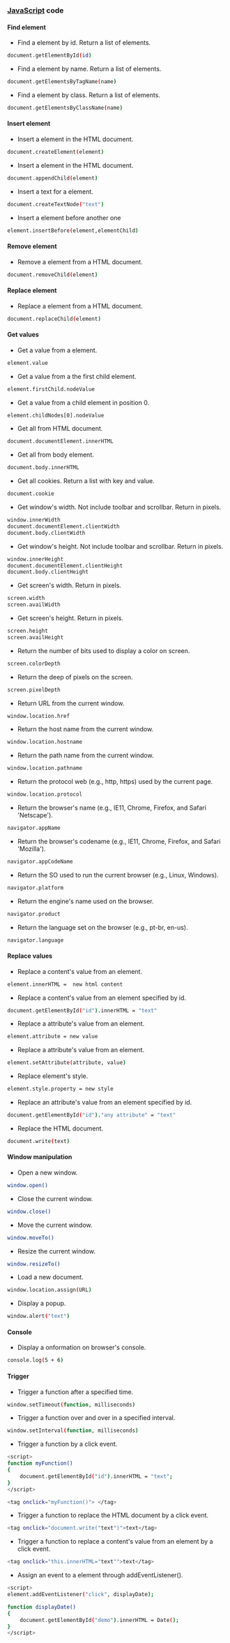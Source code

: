 ### [JavaScript](https://www.javascript.com/) code

#### Find element
- Find a element by id. Return a list of elements.
````bash
document.getElementById(id)
````

- Find a element by name. Return a list of elements.
````bash
document.getElementsByTagName(name)
````

- Find a element by class. Return a list of elements.
````bash
document.getElementsByClassName(name)
````

#### Insert element
- Insert a element in the HTML document.
````bash
document.createElement(element)
````

- Insert a element in the HTML document.
````bash
document.appendChild(element)
````

- Insert a text for a element.
````bash
document.createTextNode("text")
````

- Insert a element before another one
````bash
element.insertBefore(element,elementChild)
````

#### Remove element
- Remove a element from a HTML document.
````bash
document.removeChild(element)
````

#### Replace element
- Replace a element from a HTML document.
````bash
document.replaceChild(element)
````

#### Get values
- Get a value from a element.
````bash
element.value
````

- Get a value from a the first child element.
````bash
element.firstChild.nodeValue
````

- Get a value from a child element in position 0.
````bash
element.childNodes[0].nodeValue
````

- Get all from HTML document.
````bash
document.documentElement.innerHTML
````

- Get all from body element.
````bash
document.body.innerHTML
````

- Get all cookies. Return a list with key and value.
````bash
document.cookie
````

- Get window's width. Not include toolbar and scrollbar. Return in pixels.
````bash
window.innerWidth
document.documentElement.clientWidth
document.body.clientWidth
````

- Get window's height. Not include toolbar and scrollbar. Return in pixels.
````bash
window.innerHeight
document.documentElement.clientHeight
document.body.clientHeight	
````

- Get screen's width. Return in pixels.
````bash
screen.width
screen.availWidth	
````

- Get screen's height. Return in pixels.
````bash
screen.height
screen.availHeight	
````

- Return the number of bits used to display a color on screen.
````bash
screen.colorDepth	
````

- Return the deep of pixels on the screen.
````bash
screen.pixelDepth
````

- Return URL from the current window.
````bash
window.location.href 
````

- Return the host name from the current window.
````bash
window.location.hostname
````

- Return the path name from the current window.
````bash
window.location.pathname
````

- Return the protocol web (e.g., http, https) used by the current page.
````bash
window.location.protocol
````

- Return the browser's name (e.g., IE11, Chrome, Firefox, and Safari 'Netscape').
````bash
navigator.appName
````

- Return the browser's codename (e.g., IE11, Chrome, Firefox, and Safari 'Mozilla').
````bash
navigator.appCodeName
````

- Return the SO used to run the current browser (e.g., Linux, Windows).
````bash
navigator.platform
````

- Return the engine's name used on the browser.
````bash
navigator.product
````

- Return the language set on the browser (e.g., pt-br, en-us).
````bash
navigator.language
````

#### Replace values
- Replace a content's value from an element.
````bash
element.innerHTML =  new html content
````

- Replace a content's value from an element specified by id.
````bash
document.getElementById("id").innerHTML = "text"
````

- Replace a attribute's value from an element.
````bash
element.attribute = new value	
````

- Replace a attribute's value from an element.
````bash
element.setAttribute(attribute, value)	
````

- Replace element's style.
````bash
element.style.property = new style
````

- Replace an attribute's value from an element specified by id.
````bash
document.getElementById("id")."any attribute" = "text"
````

- Replace the HTML document.
````bash
document.write(text)
````

#### Window manipulation
- Open a new window.
````bash
window.open()
````

- Close the current window.
````bash
window.close()	
````

- Move the current window.
````bash
window.moveTo()
````

- Resize the current window.
````bash
window.resizeTo()
````

- Load a new document.
````bash
window.location.assign(URL)
````

- Display a popup.
````bash
window.alert("text")
````

#### Console
- Display a onformation on browser's console.
````bash
console.log(5 + 6)
````

#### Trigger
- Trigger a function after a specified time.
````bash
window.setTimeout(function, milliseconds)
````

- Trigger a function over and over in a specified interval.
````bash
window.setInterval(function, milliseconds)
````

- Trigger a function by a click event.
````bash
<script>
function myFunction()
{	
    document.getElementById("id").innerHTML = "text";
}
</script>

<tag onclick="myFunction()"> </tag>	
````

- Trigger a function to replace the HTML document by a click event.
````bash
<tag onclick="document.write("text")">text</tag>
````

- Trigger a function to replace a content's value from an element by a click event.
````bash
<tag onclick="this.innerHTML="text"">text</tag>
````

- Assign an event to a element through addEventListener().
````bash
<script>
element.addEventListener("click", displayDate);

function displayDate() 
{
    document.getElementById("demo").innerHTML = Date();
}
</script>
````
